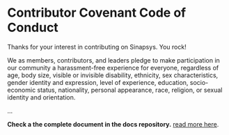 # Contributor Covenant Code of Conduct
Thanks for your interest in contributing on Sinapsys. You rock!

We as members, contributors, and leaders pledge to make participation in our community a harassment-free experience for everyone, regardless of age, body size, visible or invisible disability, ethnicity, sex characteristics, gender identity and expression, level of experience, education, socio-economic status, nationality, personal appearance, race, religion, or sexual identity and orientation.

...

**Check a the complete document in the docs repository.** [read more here](https://github.com/systeclabs/sinapsys-docs/blob/main/CODE_OF_CONDUCT.md).